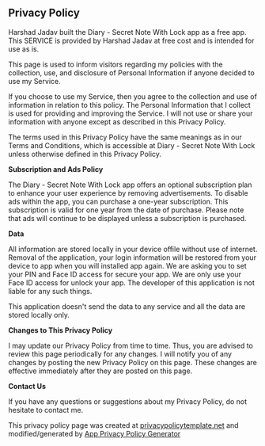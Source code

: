 ## Privacy Policy

Harshad Jadav built the Diary - Secret Note With Lock app as a free app. This SERVICE is provided by Harshad Jadav at free cost and is intended for use as is.

This page is used to inform visitors regarding my policies with the collection, use, and disclosure of Personal Information if anyone decided to use my Service.

If you choose to use my Service, then you agree to the collection and use of information in relation to this policy. The Personal Information that I collect is used for providing and improving the Service. I will not use or share your information with anyone except as described in this Privacy Policy.

The terms used in this Privacy Policy have the same meanings as in our Terms and Conditions, which is accessible at Diary - Secret Note With Lock unless otherwise defined in this Privacy Policy.

**Subscription and Ads Policy**

The Diary - Secret Note With Lock app offers an optional subscription plan to enhance your user experience by removing advertisements. To disable ads within the app, you can purchase a one-year subscription. This subscription is valid for one year from the date of purchase. Please note that ads will continue to be displayed unless a subscription is purchased.

**Data**

All information are stored locally in your device offile without use of internet.
Removal of the application, your login information will be restored from your device to app when you will installed app again. 
We are asking you to set your PIN and Face ID access for secure your app. We are only use your Face ID access for unlock your app.
The developer of this application is not liable for any such things.

This application doesn't send the data to any service and all the data are stored locally only.

**Changes to This Privacy Policy**

I may update our Privacy Policy from time to time. Thus, you are advised to review this page periodically for any changes. I will notify you of any changes by posting the new Privacy Policy on this page. These changes are effective immediately after they are posted on this page.

**Contact Us**

If you have any questions or suggestions about my Privacy Policy, do not hesitate to contact me.

This privacy policy page was created at [privacypolicytemplate.net](https://privacypolicytemplate.net) and modified/generated by [App Privacy Policy Generator](https://app-privacy-policy-generator.firebaseapp.com/)

